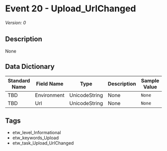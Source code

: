 # Event 20 - Upload_UrlChanged
###### Version: 0

## Description
None

## Data Dictionary
|Standard Name|Field Name|Type|Description|Sample Value|
|---|---|---|---|---|
|TBD|Environment|UnicodeString|None|`None`|
|TBD|Url|UnicodeString|None|`None`|

## Tags
* etw_level_Informational
* etw_keywords_Upload
* etw_task_Upload_UrlChanged